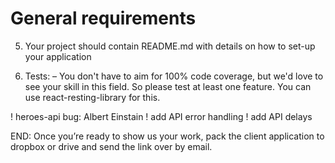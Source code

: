 # General requirements

5. Your project should contain README.md with details on how to set-up your application
	
8. Tests:
	– You don't have to aim for 100% code coverage, but we'd love to see your skill in this field. So please test at least one feature. You can use react-resting-library for this. 

! heroes-api bug: Albert Einstain
! add API error handling
! add API delays

END: Once you’re ready to show us your work, pack the client application to dropbox or drive and send the link over by email.